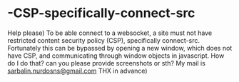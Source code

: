 # -CSP-specifically-connect-src
Help please)
To be able connect to a websocket, a site must not have restricted content security policy (CSP), specifically connect-src. Fortunately this can be bypassed by opening a new window, which does not have CSP, and communicating through window objects in javascript.
How do I do that? can you please provide screenshots or sth?
My mail is sarbalin.nurdosns@gmail.com
THX in advance)

